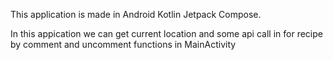 This application is made in Android Kotlin Jetpack Compose.

In this appication we can get current location and some api call in for recipe by comment and uncomment functions in MainActivity
